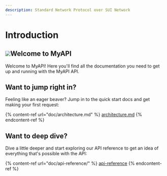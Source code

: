 ```yaml
---
description: Standard Network Protocol over SUI Network
---
```


# Introduction

## ![](https://images.unsplash.com/photo-1606765962248-7ff407b51667?crop=entropy\&cs=tinysrgb\&fm=jpg\&ixid=MnwxOTcwMjR8MHwxfHNlYXJjaHwxfHxFdGhlcm5ldHxlbnwwfHx8fDE2NjcxODY3MTE\&ixlib=rb-4.0.3\&q=80)Welcome to MyAPI

Welcome to MyAPI! Here you'll find all the documentation you need to get up and running with the MyAPI API.

## Want to jump right in?

Feeling like an eager beaver? Jump in to the quick start docs and get making your first request:

{% content-ref url="doc/architecture.md" %}
[architecture.md](doc/architecture.md)
{% endcontent-ref %}

## Want to deep dive?

Dive a little deeper and start exploring our API reference to get an idea of everything that's possible with the API:

{% content-ref url="doc/api-reference/" %}
[api-reference](doc/api-reference/)
{% endcontent-ref %}
